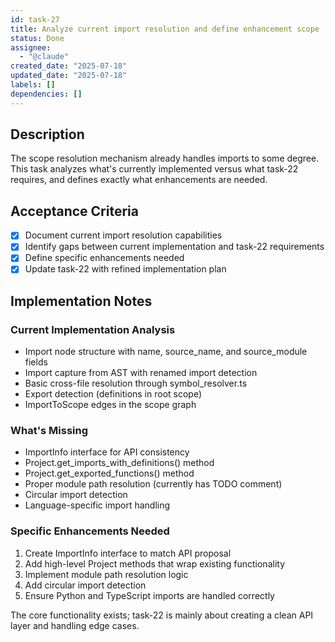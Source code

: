 ```yaml
---
id: task-27
title: Analyze current import resolution and define enhancement scope
status: Done
assignee:
  - "@claude"
created_date: "2025-07-18"
updated_date: "2025-07-18"
labels: []
dependencies: []
---
```


## Description

The scope resolution mechanism already handles imports to some degree. This task analyzes what's currently implemented versus what task-22 requires, and defines exactly what enhancements are needed.

## Acceptance Criteria

- [x] Document current import resolution capabilities
- [x] Identify gaps between current implementation and task-22 requirements
- [x] Define specific enhancements needed
- [x] Update task-22 with refined implementation plan

## Implementation Notes

### Current Implementation Analysis

- Import node structure with name, source_name, and source_module fields
- Import capture from AST with renamed import detection
- Basic cross-file resolution through symbol_resolver.ts
- Export detection (definitions in root scope)
- ImportToScope edges in the scope graph

### What's Missing

- ImportInfo interface for API consistency
- Project.get_imports_with_definitions() method
- Project.get_exported_functions() method
- Proper module path resolution (currently has TODO comment)
- Circular import detection
- Language-specific import handling

### Specific Enhancements Needed

1. Create ImportInfo interface to match API proposal
2. Add high-level Project methods that wrap existing functionality
3. Implement module path resolution logic
4. Add circular import detection
5. Ensure Python and TypeScript imports are handled correctly

The core functionality exists; task-22 is mainly about creating a clean API layer and handling edge cases.
